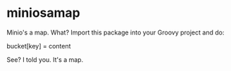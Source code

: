 # miniosamap

Minio's a map. What? 
Import this package into your Groovy project and do:

bucket[key] = content

See? I told you. It's a map.
